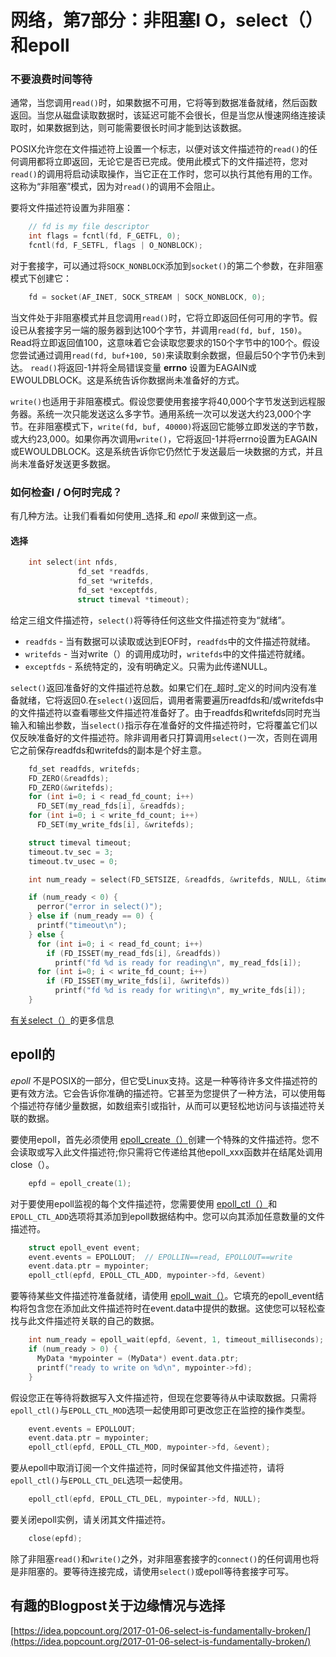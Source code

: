 # 网络，第7部分：非阻塞I O，select（）和epoll

### 不要浪费时间等待

通常，当您调用`read()`时，如果数据不可用，它将等到数据准备就绪，然后函数返回。当您从磁盘读取数据时，该延迟可能不会很长，但是当您从慢速网络连接读取时，如果数据到达，则可能需要很长时间才能到达该数据。

POSIX允许您在文件描述符上设置一个标志，以便对该文件描述符的`read()`的任何调用都将立即返回，无论它是否已完成。使用此模式下的文件描述符，您对`read()`的调用将启动读取操作，当它正在工作时，您可以执行其他有用的工作。这称为“非阻塞”模式，因为对`read()`的调用不会阻止。

要将文件描述符设置为非阻塞：

```c
    // fd is my file descriptor
    int flags = fcntl(fd, F_GETFL, 0);
    fcntl(fd, F_SETFL, flags | O_NONBLOCK);
```

对于套接字，可以通过将`SOCK_NONBLOCK`添加到`socket()`的第二个参数，在非阻塞模式下创建它：

```c
    fd = socket(AF_INET, SOCK_STREAM | SOCK_NONBLOCK, 0);
```

当文件处于非阻塞模式并且您调用`read()`时，它将立即返回任何可用的字节。假设已从套接字另一端的服务器到达100个字节，并调用`read(fd, buf, 150)`。 Read将立即返回值100，这意味着它会读取您要求的150个字节中的100个。假设您尝试通过调用`read(fd, buf+100, 50)`来读取剩余数据，但最后50个字节仍未到达。 `read()`将返回-1并将全局错误变量 **errno** 设置为EAGAIN或EWOULDBLOCK。这是系统告诉你数据尚未准备好的方式。

`write()`也适用于非阻塞模式。假设您要使用套接字将40,000个字节发送到远程服务器。系统一次只能发送这么多字节。通用系统一次可以发送大约23,000个字节。在非阻塞模式下，`write(fd, buf, 40000)`将返回它能够立即发送的字节数，或大约23,000。如果你再次调用`write()`，它将返回-1并将errno设置为EAGAIN或EWOULDBLOCK。这是系统告诉你它仍然忙于发送最后一块数据的方式，并且尚未准备好发送更多数据。

### 如何检查I / O何时完成？

有几种方法。让我们看看如何使用_选择_和 _epoll_ 来做到这一点。

#### 选择

```c
    int select(int nfds, 
               fd_set *readfds, 
               fd_set *writefds,
               fd_set *exceptfds, 
               struct timeval *timeout);
```

给定三组文件描述符，`select()`将等待任何这些文件描述符变为“就绪”。

*   `readfds` - 当有数据可以读取或达到EOF时，`readfds`中的文件描述符就绪。
*   `writefds` - 当对write（）的调用成功时，`writefds`中的文件描述符就绪。
*   `exceptfds` - 系统特定的，没有明确定义。只需为此传递NULL。

`select()`返回准备好的文件描述符总数。如果它们在_超时_定义的时间内没有准备就绪，它将返回0.在`select()`返回后，调用者需要遍历readfds和/或writefds中的文件描述符以查看哪些文件描述符准备好了。由于readfds和writefds同时充当输入和输出参数，当`select()`指示存在准备好的文件描述符时，它将覆盖它们以仅反映​​准备好的文件描述符。除非调用者只打算调用`select()`一次，否则在调用它之前保存readfds和writefds的副本是个好主意。

```c
    fd_set readfds, writefds;
    FD_ZERO(&readfds);
    FD_ZERO(&writefds);
    for (int i=0; i < read_fd_count; i++)
      FD_SET(my_read_fds[i], &readfds);
    for (int i=0; i < write_fd_count; i++)
      FD_SET(my_write_fds[i], &writefds);

    struct timeval timeout;
    timeout.tv_sec = 3;
    timeout.tv_usec = 0;

    int num_ready = select(FD_SETSIZE, &readfds, &writefds, NULL, &timeout);

    if (num_ready < 0) {
      perror("error in select()");
    } else if (num_ready == 0) {
      printf("timeout\n");
    } else {
      for (int i=0; i < read_fd_count; i++)
        if (FD_ISSET(my_read_fds[i], &readfds))
          printf("fd %d is ready for reading\n", my_read_fds[i]);
      for (int i=0; i < write_fd_count; i++)
        if (FD_ISSET(my_write_fds[i], &writefds))
          printf("fd %d is ready for writing\n", my_write_fds[i]);
    }
```

[有关select（）](http://pubs.opengroup.org/onlinepubs/9699919799/functions/select.html)的更多信息

## epoll的

_epoll_ 不是POSIX的一部分，但它受Linux支持。这是一种等待许多文件描述符的更有效方法。它会告诉你准确的描述符。它甚至为您提供了一种方法，可以使用每个描述符存储少量数据，如数组索引或指针，从而可以更轻松地访问与该描述符关联的数据。

要使用epoll，首先必须使用 [epoll_create（）](http://linux.die.net/man/2/epoll_create)创建一个特殊的文件描述符。您不会读取或写入此文件描述符;你只需将它传递给其他epoll_xxx函数并在结尾处调用close（）。

```c
    epfd = epoll_create(1);
```

对于要使用epoll监视的每个文件描述符，您需要使用 [epoll_ctl（）](http://linux.die.net/man/2/epoll_ctl)和`EPOLL_CTL_ADD`选项将其添加到epoll数据结构中。您可以向其添加任意数量的文件描述符。

```c
    struct epoll_event event;
    event.events = EPOLLOUT;  // EPOLLIN==read, EPOLLOUT==write
    event.data.ptr = mypointer;
    epoll_ctl(epfd, EPOLL_CTL_ADD, mypointer->fd, &event)
```

要等待某些文件描述符准备就绪，请使用 [epoll_wait（）](http://linux.die.net/man/2/epoll_wait)。它填充的epoll_event结构将包含您在添加此文件描述符时在event.data中提供的数据。这使您可以轻松查找与此文件描述符关联的自己的数据。

```c
    int num_ready = epoll_wait(epfd, &event, 1, timeout_milliseconds);
    if (num_ready > 0) {
      MyData *mypointer = (MyData*) event.data.ptr;
      printf("ready to write on %d\n", mypointer->fd);
    }
```

假设您正在等待将数据写入文件描述符，但现在您要等待从中读取数据。只需将`epoll_ctl()`与`EPOLL_CTL_MOD`选项一起使用即可更改您正在监控的操作类型。

```c
    event.events = EPOLLOUT;
    event.data.ptr = mypointer;
    epoll_ctl(epfd, EPOLL_CTL_MOD, mypointer->fd, &event);
```

要从epoll中取消订阅一个文件描述符，同时保留其他文件描述符，请将`epoll_ctl()`与`EPOLL_CTL_DEL`选项一起使用。

```c
    epoll_ctl(epfd, EPOLL_CTL_DEL, mypointer->fd, NULL);
```

要关闭epoll实例，请关闭其文件描述符。

```c
    close(epfd);
```

除了非阻塞`read()`和`write()`之外，对非阻塞套接字的`connect()`的任何调用也将是非阻塞的。要等待连接完成，请使用`select()`或epoll等待套接字可写。

## 有趣的Blogpost关于边缘情况与选择

[https://idea.popcount.org/2017-01-06-select-is-fundamentally-broken/](https://idea.popcount.org/2017-01-06-select-is-fundamentally-broken/)
